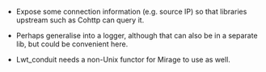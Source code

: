 - Expose some connection information (e.g. source IP) so that
  libraries upstream such as Cohttp can query it.

- Perhaps generalise into a logger, although that can also be
  in a separate lib, but could be convenient here.

- Lwt_conduit needs a non-Unix functor for Mirage to use as well.


